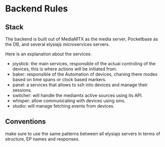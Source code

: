 # Backend Rules

## Stack

The backend is built out of MediaMTX as the media server, Pocketbase as the DB, and several elysiajs microservices servers.

Here is an explanation about the services:

- joystick: the main services, responsible of the actual controling of the devices, this is where actions will be initiated from.
- baker: responsible of the Automation of devices, chaning there modes based on time spans or clock based markers.
- panel: a services that allows to ssh into devices and manage their sessions.
- switcher: will handle the mediamtx active sources using its API.
- whisper: allow communicating with devices using sms.
- studio: will manage fetching events from devices.

## Conventions

make sure to use the same patterns between all elysiajs servers in terms of structure, EP names and responses.
